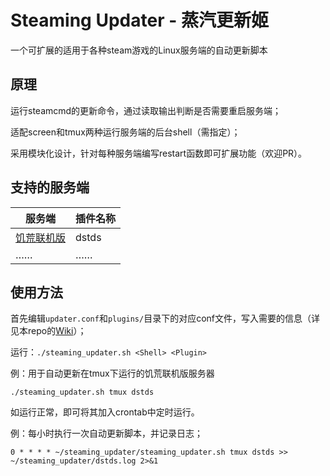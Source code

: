 # Steaming Updater - 蒸汽更新姬
一个可扩展的适用于各种steam游戏的Linux服务端的自动更新脚本

## 原理
运行steamcmd的更新命令，通过读取输出判断是否需要重启服务端；

适配screen和tmux两种运行服务端的后台shell（需指定）；

采用模块化设计，针对每种服务端编写restart函数即可扩展功能（欢迎PR）。

## 支持的服务端
| 服务端     | 插件名称 |
| ---------- | -------- |
| [饥荒联机版](https://github.com/inactive-virus/steaming-updater/wiki/%E6%8F%92%E4%BB%B6:%E9%A5%A5%E8%8D%92%E8%81%94%E6%9C%BA%E7%89%88) | dstds    |
| ……         | ……       |

## 使用方法

首先编辑`updater.conf`和`plugins/`目录下的对应conf文件，写入需要的信息（详见本repo的[Wiki](https://github.com/inactive-virus/steaming-updater/wiki)）；

运行：`./steaming_updater.sh <Shell> <Plugin>`

例：用于自动更新在tmux下运行的饥荒联机版服务器

`./steaming_updater.sh tmux dstds`

如运行正常，即可将其加入crontab中定时运行。

例：每小时执行一次自动更新脚本，并记录日志；

`0 * * * * ~/steaming_updater/steaming_updater.sh tmux dstds >> ~/steaming_updater/dstds.log 2>&1`
